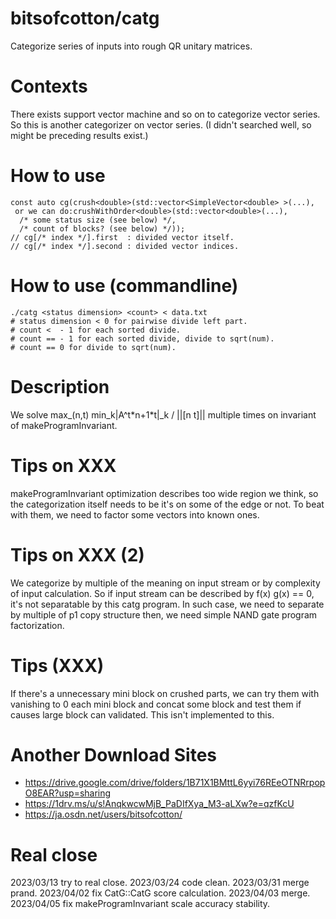 # bitsofcotton/catg
Categorize series of inputs into rough QR unitary matrices.

# Contexts
There exists support vector machine and so on to categorize vector series.  
So this is another categorizer on vector series. (I didn't searched well, so might be preceding results exist.)

# How to use
    const auto cg(crush<double>(std::vector<SimpleVector<double> >(...),
     or we can do:crushWithOrder<double>(std::vector<double>(...),
      /* some status size (see below) */,
      /* count of blocks? (see below) */));
    // cg[/* index */].first  : divided vector itself.
    // cg[/* index */].second : divided vector indices.

# How to use (commandline)
    ./catg <status dimension> <count> < data.txt
    # status dimension < 0 for pairwise divide left part.
    # count <  - 1 for each sorted divide.
    # count == - 1 for each sorted divide, divide to sqrt(num).
    # count == 0 for divide to sqrt(num).

# Description
We solve max_(n,t) min_k|A^t\*n+1\*t|\_k / ||\[n t\]|| multiple times on invariant of makeProgramInvariant.

# Tips on XXX
makeProgramInvariant optimization describes too wide region we think, so the categorization itself needs to be it's on some of the edge or not.
To beat with them, we need to factor some vectors into known ones.

# Tips on XXX (2)
We categorize by multiple of the meaning on input stream or by complexity of input calculation. So if input stream can be described by f(x) g(x) == 0, it's not separatable by this catg program. In such case, we need to separate by multiple of p1 copy structure then, we need simple NAND gate program factorization.

# Tips (XXX)
If there's a unnecessary mini block on crushed parts, we can try them with vanishing to 0 each mini block and concat some block and test them if causes large block can validated. This isn't implemented to this.

# Another Download Sites
* https://drive.google.com/drive/folders/1B71X1BMttL6yyi76REeOTNRrpopO8EAR?usp=sharing
* https://1drv.ms/u/s!AnqkwcwMjB_PaDIfXya_M3-aLXw?e=qzfKcU
* https://ja.osdn.net/users/bitsofcotton/

# Real close
2023/03/13 try to real close.
2023/03/24 code clean.
2023/03/31 merge prand.
2023/04/02 fix CatG::CatG score calculation.
2023/04/03 merge.
2023/04/05 fix makeProgramInvariant scale accuracy stability.

